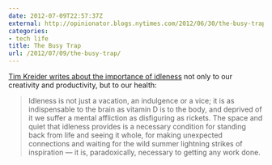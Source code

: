 ```yaml
---
date: 2012-07-09T22:57:37Z
external: http://opinionator.blogs.nytimes.com/2012/06/30/the-busy-trap/
categories:
- tech life
title: The Busy Trap
url: /2012/07/09/the-busy-trap/
---
```


[Tim Kreider writes about the importance of idleness](http://opinionator.blogs.nytimes.com/2012/06/30/the-busy-trap/) not only to our creativity and productivity, but to our health:

> Idleness is not just a vacation, an indulgence or a vice; it is as indispensable to the brain as vitamin D is to the body, and deprived of it we suffer a mental affliction as disfiguring as rickets. The space and quiet that idleness provides is a necessary condition for standing back from life and seeing it whole, for making unexpected connections and waiting for the wild summer lightning strikes of inspiration — it is, paradoxically, necessary to getting any work done.
